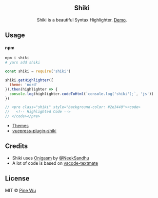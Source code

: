 <p>
  <h2 align="center">Shiki</h2>
</p>
<p align="center">
  Shiki is a beautiful Syntax Highlighter. <a href="http://shiki.matsu.io">Demo</a>.
</p>

## Usage

#### npm

```sh
npm i shiki
# yarn add shiki
```

```js
const shiki = require('shiki')

shiki.getHighlighter({
  theme: 'nord'
}).then(highlighter => {
  console.log(highlighter.codeToHtml(`console.log('shiki');`, 'js'))
})

// <pre class="shiki" style="background-color: #2e3440"><code>
//   <!-- Highlighted Code -->
// </code></pre>
```

- [Themes](./packages/themes/README.md#literal-values)
- [vuepress-plugin-shiki](./packages/vuepress-plugin/README.md)

## Credits

- Shiki uses [Onigasm](https://github.com/NeekSandhu/onigasm) by [@NeekSandhu](https://github.com/NeekSandhu)
- A lot of code is based on [vscode-textmate](https://github.com/Microsoft/vscode-textmate)

## License

MIT © [Pine Wu](https://github.com/octref) 
